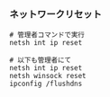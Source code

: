 ### ネットワークリセット

```
# 管理者コマンドで実行
netsh int ip reset

# 以下も管理者にて
netsh int ip reset
netsh winsock reset
ipconfig /flushdns
```

